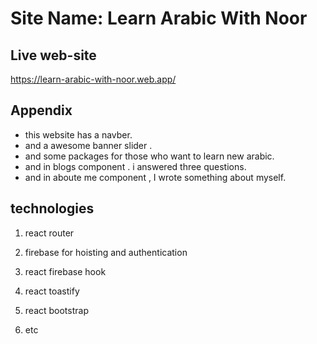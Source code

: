 # Site Name: Learn Arabic With Noor




## Live web-site
https://learn-arabic-with-noor.web.app/



## Appendix

- this website has a navber. 
- and a awesome banner slider .
- and some packages for those who want to learn new arabic.
- and in blogs component . i answered three questions. 
- and in aboute me component , I wrote something about myself.


## technologies

1. react router

2. firebase for hoisting and authentication

3. react firebase hook 

4. react toastify

5. react bootstrap

6. etc